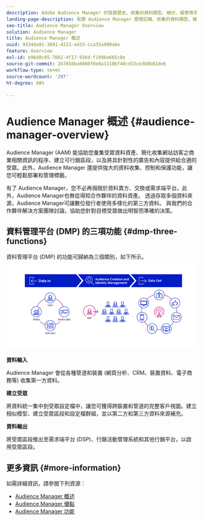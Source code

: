 ```yaml
---
description: Adobe Audience Manager 的發展歷史、收集的資料類型、細分、報表等項目的相關資訊。
landing-page-description: 有關 Audience Manager 歷程記錄、收集的資料類型、細分、報告等內容的資訊。
seo-title: Audience Manager Overview
solution: Audience Manager
title: Audience Manager 概述
uuid: 9334da91-3691-4223-a433-cca35a980a6e
feature: Overview
exl-id: e96d8c05-7082-4f17-936d-f1896e665c8e
source-git-commit: 2b7858ba9000f0e0a1310bf40cd33ce3b0b01de6
workflow-type: tm+mt
source-wordcount: '297'
ht-degree: 88%

---
```


# Audience Manager 概述 {#audience-manager-overview}

Audience Manager (AAM) 能協助您彙集受眾資料資產、簡化收集網站訪客之商業相關資訊的程序、建立可行銷區段，以及將具針對性的廣告和內容提供給合適的受眾。此外，Audience Manager 還提供強大的資料收集、控制和保護功能，讓您可輕鬆部署和管理標籤。

有了 Audience Manager，您不必再侷限於資料賣方、交換或需求端平台。此外，Audience Manager也無從得知合作夥伴的資料資產。 透過存取多個資料來源，Audience Manager可讓數位發行者使用多樣化的第三方資料。 與我們的合作夥伴解決方案團隊討論，協助您針對目標受眾做出明智而準確的決策。

## 資料管理平台 (DMP) 的三項功能  {#dmp-three-functions}

資料管理平台 (DMP) 的功能可歸納為三個類別，如下所示。

![三個 DMP 功能的影像：資料輸入、建立受眾、資料輸出](/help/using/overview/assets/dmp-functions.png)

**資料輸入**

Audience Manager 會從各種管道和裝置 (網頁分析、CRM、裝置資料、電子商務等) 收集第一方資料。

**建立受眾**

將資料統一集中到受眾設定檔中，讓您可獲得跨裝置和管道的完整客戶視圖。建立相似模型、建立受眾區段和設定檔群組，並以第二方和第三方資料來源補充。

**資料輸出**

將受眾區段推出至需求端平台 (DSP)、行銷活動管理系統和其他行銷平台，以啟用受眾區段。

## 更多資訊 {#more-information}

如需詳細資訊，請參閱下列資源：
* [Audience Manager 概述](https://www.adobe.com/tw/analytics/audience-manager.html)
* [Audience Manager 優點](https://www.adobe.com/tw/analytics/audience-manager/benefits.html)
* [Audience Manager 功能](https://www.adobe.com/tw/analytics/audience-manager/features.html)


<!--

## History and Background {#history-and-background}

Audience Manager started as Demdex in 2008. It was acquired by Adobe Systems in 2011 and subsequently rebranded as Audience Manager.

## History {#history}

Since 2008, Audience Manager (formerly, [!UICONTROL Demdex]) has been a pioneer in the on-line audience management market. Audience Manager services power dynamic, multi-channel online data strategies. Our platform and services are used by an array of diverse industries from automobiles (AutoTrader), to airlines (American Airlines), and financial services companies (American Express). Audience Manager uses enterprise-level technology to provide the scale, reliability, analytics, and performance to help your business succeed online. Audience Manager integrates with the Adobe Experience Cloud to help you centralize, manage, and take action on your data assets across a growing number of digitally addressable channels.

## Audience Manager and its Data Management Platform (DMP) {#aam-dmp}

Audience Manager helps you manage your data pipeline. Our service is a catalyst that transforms generic users and raw data signals into actual audience segments used for multi-channel marketing efforts. Additionally, Audience Manager provides tools for tag management and audience analytics while simultaneously meeting the privacy and data security needs of clients and consumers.

![](assets/am_overview_80.png)


-->
